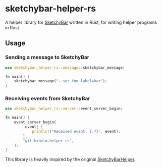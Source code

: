 # sketchybar-helper-rs
A helper library for [SketchyBar](https://github.com/FelixKratz/SketchyBar) written in Rust, for writing helper 
programs in Rust.

## Usage

### Sending a message to SketchyBar
```rust
use sketchybar_helper_rs::message::sketchybar_message;

fn main() {
    sketchybar_message("--set foo label=bar");
}
```

### Receiving events from SketchyBar
```rust
use sketchybar_helper_rs::server::event_server_begin;

fn main() {
    event_server_begin(
        |event| {
            println!("Received event: {:?}", event);
        },
        "git.hxhelm.helper-rs",
    );
}
```

This library is heavily inspired by the original [SketchyBarHelper](https://github.com/FelixKratz/SketchyBarHelper).

